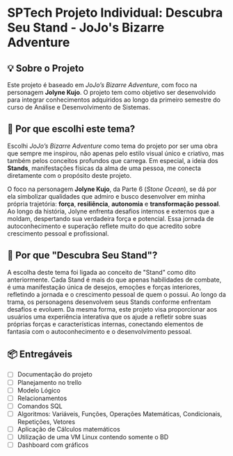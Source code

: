 # SPTech Projeto Individual: Descubra Seu Stand - JoJo's Bizarre Adventure

## 💡 Sobre o Projeto

Este projeto é baseado em *JoJo’s Bizarre Adventure*, com foco na personagem **Jolyne Kujo**. O projeto tem como objetivo ser desenvolvido para integrar conhecimentos adquiridos ao longo da primeiro semestre do curso de Análise e Desenvolvimento de Sistemas.


## 🎯 Por que escolhi este tema?

Escolhi *JoJo’s Bizarre Adventure* como tema do projeto por ser uma obra que sempre me inspirou, não apenas pelo estilo visual único e criativo, mas também pelos conceitos profundos que carrega. Em especial, a ideia dos **Stands**, manifestações físicas da alma de uma pessoa, me conecta diretamente com o propósito deste projeto.

O foco na personagem **Jolyne Kujo**, da Parte 6 (*Stone Ocean*), se dá por ela simbolizar qualidades que admiro e busco desenvolver em minha própria trajetória: **força**, **resiliência**, **autonomia** e **transformação pessoal**. Ao longo da história, Jolyne enfrenta desafios internos e externos que a moldam, despertando sua verdadeira força e potencial. Essa jornada de autoconhecimento e superação reflete muito do que acredito sobre crescimento pessoal e profissional.


## 🌟 Por que "Descubra Seu Stand"?

A escolha deste tema foi ligada ao conceito de "Stand" como dito anteriormente. Cada Stand é mais do que apenas habilidades de combate, é uma manifestação única de desejos, emoções e forças interiores, refletindo a jornada e o crescimento pessoal de quem o possui. Ao longo da trama, os personagens desenvolvem seus Stands conforme enfrentam desafios e evoluem. Da mesma forma, este projeto visa proporcionar aos usuários uma experiência interativa que os ajude a refletir sobre suas próprias forças e características internas, conectando elementos de fantasia com o autoconhecimento e o desenvolvimento pessoal.


## 📦 Entregáveis

- [ ] Documentação do projeto
- [ ] Planejamento no trello
- [ ] Modelo Lógico
- [ ] Relacionamentos
- [ ] Comandos SQL
- [ ] Algoritmos: Variáveis, Funções, Operações Matemáticas, Condicionais, Repetições, Vetores
- [ ] Aplicação de Cálculos matemáticos
- [ ] Utilização de uma VM Linux contendo somente o BD
- [ ] Dashboard com gráficos 
